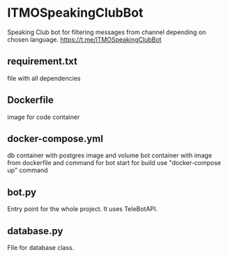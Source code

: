 # ITMOSpeakingClubBot

Speaking Club bot for filtering messages from channel depending on chosen language.
https://t.me/ITMOSpeakingClubBot

## requirement.txt
file with all dependencies 

## Dockerfile
image for code container

## docker-compose.yml
db container with postgres image and volume
bot container with image from dockerfile and command for bot start
for build use "docker-compose up" command

## bot.py
Entry point for the whole project. It uses TeleBotAPI. 

## database.py 
FIle for database class.
